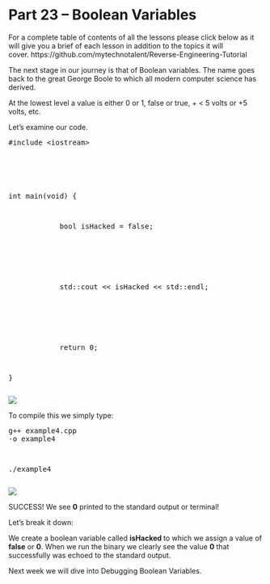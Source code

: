 <h1>Part 23 – Boolean Variables</h1><p>For a complete table of contents of all the lessons please click below as it will give you a brief of each lesson in addition to the topics it will cover. https://github.com/mytechnotalent/Reverse-Engineering-Tutorial</p><p>The next stage in our journey is that of Boolean variables. The name goes back to the great George Boole to which all modern computer science has derived. </p><p>At the lowest level a value is either 0 or 1, false or true, + &lt; 5 volts or +5 volts, etc.</p><p>Let’s examine our code.</p><pre spellcheck="false">#include &lt;iostream&gt;

 

int main(void) {

            bool isHacked = false;

 

            std::cout &lt;&lt; isHacked &lt;&lt; std::endl;

 

            return 0;

}
</pre><div class="slate-resizable-image-embed slate-image-embed__resize-full-width"><img src="https://media-exp1.licdn.com/dms/image/C4E12AQFdIMgcYlHsxQ/article-inline_image-shrink_1000_1488/0/1520192758105?e=1614211200&amp;v=beta&amp;t=Cw-cpnI_gSKwLaA95D2XTtJrEYf9CZIdqpPJ6qF5c-g"/></div><p>To compile this we simply type:</p><pre spellcheck="false">g++ example4.cpp -o example4

./example4
</pre><div class="slate-resizable-image-embed slate-image-embed__resize-full-width"><img src="https://media-exp1.licdn.com/dms/image/C4E12AQHKj1-JGT0Ctw/article-inline_image-shrink_1000_1488/0/1520196655358?e=1614211200&amp;v=beta&amp;t=7Cyap7-vGZe6WZFHJ8AXdNMG7e6k1EbWpzEYlKIWKHw"/></div><p>SUCCESS! We see <strong>0</strong> printed to the standard output or terminal!</p><p>Let’s break it down:</p><p>We create a boolean variable called <strong>isHacked </strong>to which we assign a value of <strong>false</strong> or <strong>0</strong>. When we run the binary we clearly see the value <strong>0</strong> that successfully was echoed to the standard output.</p><p>Next week we will dive into Debugging Boolean Variables.</p>